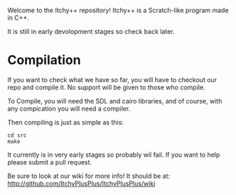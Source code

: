 Welcome to the Itchy++ repository!
Itchy++ is a Scratch-like program made in C++.

It is still in early devolopment stages so check back later.

# Compilation

If you want to check what we have so far, you will have to checkout our repo and compile it. No support will be given to those who compile.

To Compile, you will need the SDL and cairo libraries, and of course, with any compication you will need a compiler.


Then compiling is just as simple as this:

    cd src
    make

It currently is in very early stages so probably wil fail. If you want to help please submit a pull request.

Be sure to look at our wiki for more info! It should be at: http://github.com/ItchyPlusPlus/ItchyPlusPlus/wiki